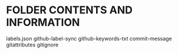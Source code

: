 # FOLDER CONTENTS AND INFORMATION

labels.json github-label-sync
github-keywords-txt
commit-message
gitattributes
gitignore
